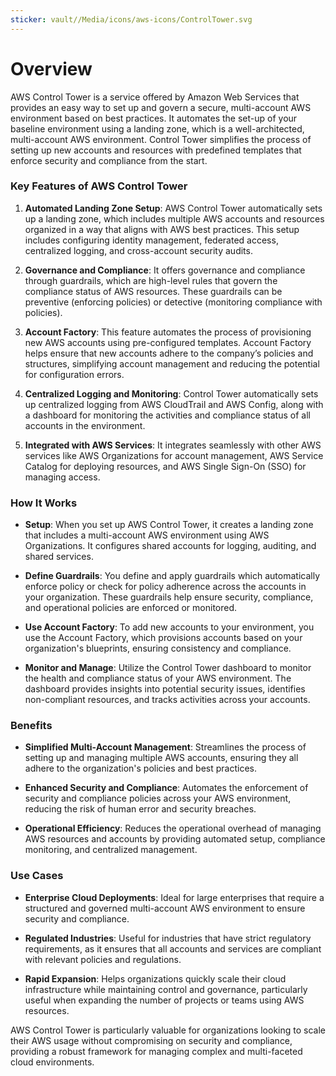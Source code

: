 ```yaml
---
sticker: vault//Media/icons/aws-icons/ControlTower.svg
---
```

# Overview

AWS Control Tower is a service offered by Amazon Web Services that provides an easy way to set up and govern a secure, multi-account AWS environment based on best practices. It automates the set-up of your baseline environment using a landing zone, which is a well-architected, multi-account AWS environment. Control Tower simplifies the process of setting up new accounts and resources with predefined templates that enforce security and compliance from the start.

### Key Features of AWS Control Tower

1. **Automated Landing Zone Setup**: AWS Control Tower automatically sets up a landing zone, which includes multiple AWS accounts and resources organized in a way that aligns with AWS best practices. This setup includes configuring identity management, federated access, centralized logging, and cross-account security audits.
    
2. **Governance and Compliance**: It offers governance and compliance through guardrails, which are high-level rules that govern the compliance status of AWS resources. These guardrails can be preventive (enforcing policies) or detective (monitoring compliance with policies).
    
3. **Account Factory**: This feature automates the process of provisioning new AWS accounts using pre-configured templates. Account Factory helps ensure that new accounts adhere to the company’s policies and structures, simplifying account management and reducing the potential for configuration errors.
    
4. **Centralized Logging and Monitoring**: Control Tower automatically sets up centralized logging from AWS CloudTrail and AWS Config, along with a dashboard for monitoring the activities and compliance status of all accounts in the environment.
    
5. **Integrated with AWS Services**: It integrates seamlessly with other AWS services like AWS Organizations for account management, AWS Service Catalog for deploying resources, and AWS Single Sign-On (SSO) for managing access.
    

### How It Works

- **Setup**: When you set up AWS Control Tower, it creates a landing zone that includes a multi-account AWS environment using AWS Organizations. It configures shared accounts for logging, auditing, and shared services.
    
- **Define Guardrails**: You define and apply guardrails which automatically enforce policy or check for policy adherence across the accounts in your organization. These guardrails help ensure security, compliance, and operational policies are enforced or monitored.
    
- **Use Account Factory**: To add new accounts to your environment, you use the Account Factory, which provisions accounts based on your organization's blueprints, ensuring consistency and compliance.
    
- **Monitor and Manage**: Utilize the Control Tower dashboard to monitor the health and compliance status of your AWS environment. The dashboard provides insights into potential security issues, identifies non-compliant resources, and tracks activities across your accounts.
    

### Benefits

- **Simplified Multi-Account Management**: Streamlines the process of setting up and managing multiple AWS accounts, ensuring they all adhere to the organization's policies and best practices.
    
- **Enhanced Security and Compliance**: Automates the enforcement of security and compliance policies across your AWS environment, reducing the risk of human error and security breaches.
    
- **Operational Efficiency**: Reduces the operational overhead of managing AWS resources and accounts by providing automated setup, compliance monitoring, and centralized management.
    

### Use Cases

- **Enterprise Cloud Deployments**: Ideal for large enterprises that require a structured and governed multi-account AWS environment to ensure security and compliance.
    
- **Regulated Industries**: Useful for industries that have strict regulatory requirements, as it ensures that all accounts and services are compliant with relevant policies and regulations.
    
- **Rapid Expansion**: Helps organizations quickly scale their cloud infrastructure while maintaining control and governance, particularly useful when expanding the number of projects or teams using AWS resources.
    

AWS Control Tower is particularly valuable for organizations looking to scale their AWS usage without compromising on security and compliance, providing a robust framework for managing complex and multi-faceted cloud environments.